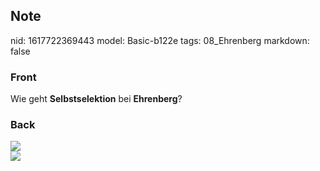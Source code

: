 ## Note
nid: 1617722369443
model: Basic-b122e
tags: 08_Ehrenberg
markdown: false

### Front
Wie geht <b>Selbstselektion</b> bei <b>Ehrenberg</b>?

### Back
<img src="paste-49e1932f54d0b9deb5c93333310f070e054de2b7.jpg">
<div><img src=
paste-35c5b02dc8b4fc655c75d1fe1aa7edbdf052691e.jpg></div>
